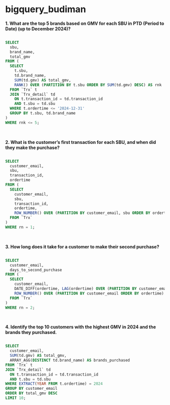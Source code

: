 # bigquery_budiman


**1. What are the top 5 brands based on GMV for each SBU in PTD (Period to Date) (up to December 2024)?** 
```sql

SELECT 
  sbu,
  brand_name,
  total_gmv
FROM (
  SELECT 
    t.sbu,
    td.brand_name,
    SUM(td.gmv) AS total_gmv,
    RANK() OVER (PARTITION BY t.sbu ORDER BY SUM(td.gmv) DESC) AS rnk
  FROM `Trx` t
  JOIN `Trx_detail` td 
    ON t.transaction_id = td.transaction_id 
    AND t.sbu = td.sbu
  WHERE t.ordertime <= '2024-12-31'
  GROUP BY t.sbu, td.brand_name
)
WHERE rnk <= 5;

```
<br>

**2. What is the customer’s first transaction for each SBU, and when did they make the purchase?**
```sql

SELECT 
  customer_email,
  sbu,
  transaction_id,
  ordertime
FROM (
  SELECT 
    customer_email,
    sbu,
    transaction_id,
    ordertime,
    ROW_NUMBER() OVER (PARTITION BY customer_email, sbu ORDER BY ordertime) AS rn
  FROM `Trx`
)
WHERE rn = 1;

```
<br>

**3. How long does it take for a customer to make their second purchase?**
```sql

SELECT
  customer_email,
  days_to_second_purchase
FROM (
  SELECT
    customer_email,
    DATE_DIFF(ordertime, LAG(ordertime) OVER (PARTITION BY customer_email ORDER BY ordertime), DAY) AS days_to_second_purchase,
    ROW_NUMBER() OVER (PARTITION BY customer_email ORDER BY ordertime) AS rn
  FROM `Trx`
)
WHERE rn = 2;

```
<br>

**4. Identify the top 10 customers with the highest GMV in 2024 and the brands they purchased.**
```sql

SELECT 
  customer_email,
  SUM(td.gmv) AS total_gmv,
  ARRAY_AGG(DISTINCT td.brand_name) AS brands_purchased
FROM `Trx` t
JOIN `Trx_detail` td 
  ON t.transaction_id = td.transaction_id 
  AND t.sbu = td.sbu
WHERE EXTRACT(YEAR FROM t.ordertime) = 2024
GROUP BY customer_email
ORDER BY total_gmv DESC
LIMIT 10;

```
   

